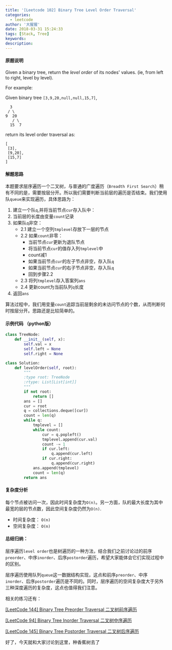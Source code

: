 ```yaml
---
title: '[Leetcode 102] Binary Tree Level Order Traversal'
categories:
  - leetcode
author: '大猩猩'
date: 2018-03-31 15:24:33
tags: [Stack, Tree]
keywords:
description:
---
```


#### 原题说明
Given a binary tree, return the *level order* of its nodes' values. (ie, from left to right, level by level).

For example:

Given binary tree `[3,9,20,null,null,15,7]`,
   
      3   
     / \
    9  20
	   / \
      15  7
   
return its level order traversal as:

    [
     [3],
     [9,20],
     [15,7]
    ]

#### 解题思路
本题要求层序遍历一个二叉树，与普通的广度遍历（`Breadth First Search`）稍有不同的是，需要按层分开。所以我们需要判断当前层的遍历是否结束。我们使用队`queue`来实现遍历，具体思路为：

1. 	建立一个队`q`,并将当前节点`cur`存入队中：
2.	当前层的长度由变量`count`记录 
3.	如果队`q`非空：
	- 2.1 建立一个空列`tmplevel`存放下一层的节点
	- 2.2 如果`count`非零：
	    - 当前节点`cur`更新为退队节点
	    - 将当前节点`cur`的值存入列`tmplevel`中
	    - count减1
	    - 如果当前节点`cur`的左子节点非空，存入队`q`
	    - 如果当前节点`cur`的右子节点非空，存入队`q`
	    - 回到步骤2.2
	- 2.3 将列`tmplevel`存入答案列`ans`
	- 2.4 更新count为当前队列`q`长度
4. 返回`ans`

算法过程中，我们用变量`count`追踪当前层剩余的未访问节点的个数，从而判断何时按层分开。思路还是比较简单的。

#### 示例代码 （python版）

```python
class TreeNode:
    def __init__(self, x):
        self.val = x
        self.left = None
        self.right = None

class Solution:
    def levelOrder(self, root):
        """
        :type root: TreeNode
        :rtype: List[List[int]]
        """
        if not root:
            return []
        ans = []
        cur = root
        q = collections.deque([cur])
        count = len(q)
        while q:
            tmplevel = []
            while count:
                cur = q.popleft()
                tmplevel.append(cur.val)
                count -= 1
                if cur.left:
                    q.append(cur.left)
                if cur.right:
                    q.append(cur.right)
            ans.append(tmplevel)
            count = len(q)
        return ans
```

#### 复杂度分析
每个节点被访问一次，因此时间复杂度为`O(n)`。另一方面，队的最大长度为其中最宽的层的节点数，因此空间复杂度仍然为`O(n)`.

- 时间复杂度： `O(n)`
- 空间复杂度： `O(n)`

#### 总结归纳：
层序遍历`level order`也是树遍历的一种方法，结合我们之前讨论过的前序`preorder`、中序`inorder`、后序`postorder`遍历，希望大家能体会它们实现过程中的区别。

层序遍历使用队列`queue`这一数据结构实现，这点和前序`preorder`、中序`inorder`、后序`postorder`遍历是不同的。同时，层序遍历的空间复杂度大于另外三种深度遍历的复杂度，这点也值得我们注意。

相关的练习还有：

[[LeetCode 144] Binary Tree Preorder Traversal 二叉树前序遍历](/Leetcode-144-Binary-Tree-Preorder-Traversal)

[[LeetCode 94] Binary Tree Inorder Traversal 二叉树中序遍历](/Leetcode-94-Binary-Tree-Inorder-Traversal)

[[LeetCode 145] Binary Tree Postorder Traversal 二叉树后序遍历](/leetcode-145-Binary-Tree-Postorder-Traversal)

好了，今天就和大家讨论到这里，种香蕉树去了

